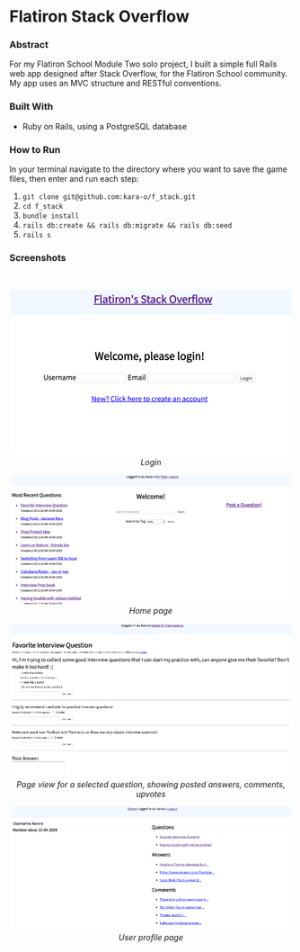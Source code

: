 # Flatiron Stack Overflow

### Abstract

For my Flatiron School Module Two solo project, I built a simple full Rails web app designed after Stack Overflow, for the Flatiron School community.  My app uses an MVC structure and RESTful conventions. 

### Built With

- Ruby on Rails, using a PostgreSQL database

### How to Run

In your terminal navigate to the directory where you want to save the game files, then enter and run each step:

1. `git clone git@github.com:kara-o/f_stack.git`
1. `cd f_stack`
1. `bundle install`
1. `rails db:create && rails db:migrate && rails db:seed`
1. `rails s`

### Screenshots

<p align="center">
  <img 
  <img 
  
  
</p>

<p align="center">
<img src='./README_images/FStack_ScreenShot_1.png'>
<br>
<em>Login</em>
</p>
  
<p align="center">
<img src='./README_images/FStack_ScreenShot_2.png'>  
<br>
<em>Home page</em>
</p>
  
<p align="center">
<img src='./README_images/FStack_ScreenShot_3.png'>
<br>
<em>Page view for a selected question, showing posted answers, comments, upvotes</em>
</p>
  
<p align="center">
<img src='./README_images/FStack_ScreenShot_4.png'>
<br>
<em>User profile page</em>
</p>
